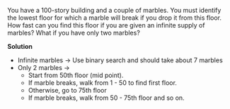 You have a 100-story building and a couple of marbles. You must identify the lowest floor for which a marble will break if you drop it from this floor. How fast can you find this floor if you are given an infinite supply of marbles? What if you have only two marbles?

**Solution**

  * Infinite marbles -> Use binary search and should take about 7 marbles
  * Only 2 marbles -> 
      * Start from 50th floor (mid point).
      * If marble breaks, walk from 1 - 50 to find first floor. 
      * Otherwise, go to 75th floor
      * If marble breaks, walk from 50 - 75th floor and so on.